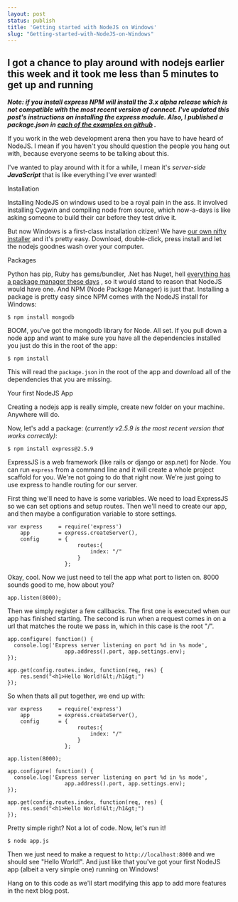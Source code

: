 ```yaml
---
layout: post
status: publish
title: 'Getting started with NodeJS on Windows'
slug: "Getting-started-with-NodeJS-on-Windows"
---
```


## I got a chance to play around with nodejs earlier this week and it took me less than 5 minutes to get up and running


***Note: if you install express NPM will install the 3.x alpha release which is not compatible with the most recent version of connect. I&#39;ve updated this post&#39;s instructions on installing the express module. Also, I published a package.json in [each of the examples on github][1] .***


If you work in the web development arena then you have to have heard of NodeJS. I mean if you haven't you should question the people you hang out with, because everyone seems to be talking about this.


I&#39;ve wanted to play around with it for a while, I mean it&#39;s *server-side **JavaScript*** that is like everything I&#39;ve ever wanted!


Installation

Installing NodeJS on windows used to be a royal pain in the ass. It involved installing Cygwin and compiling node from source, which now-a-days is like asking someone to build their car before they test drive it.


But now Windows is a first-class installation citizen! We have [our own nifty installer][2]  and it&#39;s pretty easy. Download, double-click, press install and let the nodejs goodnes wash over your computer.


Packages

Python has pip, Ruby has gems/bundler, .Net has Nuget, hell [everything has a package manager these days][3] , so it would stand to reason that NodeJS would have one. And NPM (Node Package Manager) is just that. Installing a package is pretty easy since NPM comes with the NodeJS install for Windows:


    $ npm install mongodb
    


BOOM, you've got the mongodb library for Node. All set. If you pull down a node app and want to make sure you have all the dependencies installed you just do this in the root of the app:


    $ npm install
    


This will read the `package.json` in the root of the app and download all of the dependencies that you are missing.


Your first NodeJS App

Creating a nodejs app is really simple, create new folder on your machine. Anywhere will do.


Now, let&#39;s add a package: (*currently v2.5.9 is the most recent version that works correctly)*:


    $ npm install express@2.5.9
    


ExpressJS is a web framework (like rails or django or asp.net) for Node. You can run `express` from a command line and it will create a whole project scaffold for you. We&#39;re not going to do that right now. We&#39;re just going to use express to handle routing for our server.


First thing we'll need to have is some variables. We need to load ExpressJS so we can set options and setup routes. Then we'll need to create our app, and then maybe a configuration variable to store settings.


    var express     = require('express')
        app         = express.createServer(),
        config      = {
                          routes:{
                              index: "/"
                          }
                      };
    


Okay, cool. Now we just need to tell the app what port to listen on. 8000 sounds good to me, how about you?


    app.listen(8000);
    


Then we simply register a few callbacks. The first one is executed when our app has finished starting. The second is run when a request comes in on a url that matches the route we pass in, which in this case is the root "/".


    app.configure( function() {
      console.log('Express server listening on port %d in %s mode', 
                      app.address().port, app.settings.env);
    });
    
    app.get(config.routes.index, function(req, res) {
        res.send("<h1>Hello World!&lt;/h1&gt;")
    });
    


So when thats all put together, we end up with:


    var express     = require('express')
        app         = express.createServer(),
        config      = {
                          routes:{
                              index: "/"
                          }
                      };
    
    app.listen(8000);
    
    app.configure( function() {
      console.log('Express server listening on port %d in %s mode', 
                      app.address().port, app.settings.env);
    });
    
    app.get(config.routes.index, function(req, res) {
        res.send("<h1>Hello World!&lt;/h1&gt;")
    });
    


Pretty simple right? Not a lot of code. Now, let's run it!


    $ node app.js
    


Then we just need to make a request to `http://localhost:8000` and we should see "Hello World!". And just like that you&#39;ve got your first NodeJS app (albeit a very simple one) running on Windows!


Hang on to this code as we'll start modifying this app to add more features in the next blog post.


  [1]: https://github.com/codeimpossible/NodeJS-On-Windows
  [2]: http://nodejs.org/dist/v0.6.15/node-v0.6.15.msi
  [3]: http://codeimpossible.com/2011/11/29/Installing-the-Package-Control-plugin-for-Sublime-Text
